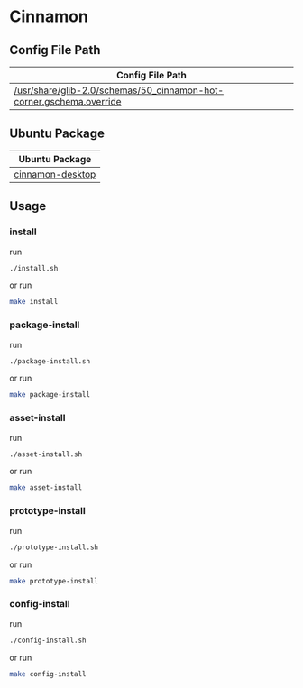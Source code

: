 

# Cinnamon




## Config File Path

| Config File Path |
| --- |
| [/usr/share/glib-2.0/schemas/50_cinnamon-hot-corner.gschema.override](./asset/overlay/usr/share/glib-2.0/schemas/50_cinnamon-hot-corner.gschema.override) |




## Ubuntu Package

| Ubuntu Package |
| --- |
| [cinnamon-desktop](https://packages.ubuntu.com/noble/cinnamon-desktop) |




## Usage


### install

run

``` sh
./install.sh
```

or run

``` sh
make install
```


### package-install

run

``` sh
./package-install.sh
```

or run

``` sh
make package-install
```


### asset-install

run

``` sh
./asset-install.sh
```

or run

``` sh
make asset-install
```


### prototype-install

run

``` sh
./prototype-install.sh
```

or run

``` sh
make prototype-install
```


### config-install

run

``` sh
./config-install.sh
```

or run

``` sh
make config-install
```
